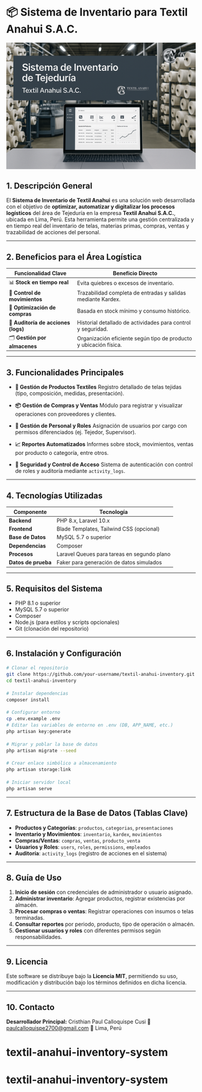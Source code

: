 
# 📦 Sistema de Inventario para Textil Anahui S.A.C.

![Texto alternativo](/public/assets/img/anahui.png)


## 1. Descripción General

El **Sistema de Inventario de Textil Anahui** es una solución web desarrollada con el objetivo de **optimizar, automatizar y digitalizar los procesos logísticos** del área de Tejeduría en la empresa **Textil Anahui S.A.C.**, ubicada en Lima, Perú. Esta herramienta permite una gestión centralizada y en tiempo real del inventario de telas, materias primas, compras, ventas y trazabilidad de acciones del personal.

---

## 2. Beneficios para el Área Logística

| Funcionalidad Clave                 | Beneficio Directo                                                 |
| ----------------------------------- | ----------------------------------------------------------------- |
| 📊 **Stock en tiempo real**         | Evita quiebres o excesos de inventario.                           |
| 🔄 **Control de movimientos**       | Trazabilidad completa de entradas y salidas mediante Kardex.      |
| 🛒 **Optimización de compras**      | Basada en stock mínimo y consumo histórico.                       |
| 🧾 **Auditoría de acciones (logs)** | Historial detallado de actividades para control y seguridad.      |
| 🗂️ **Gestión por almacenes**       | Organización eficiente según tipo de producto y ubicación física. |

---

## 3. Funcionalidades Principales

* **🧵 Gestión de Productos Textiles**
  Registro detallado de telas tejidas (tipo, composición, medidas, presentación).

* **📦 Gestión de Compras y Ventas**
  Módulo para registrar y visualizar operaciones con proveedores y clientes.

* **👥 Gestión de Personal y Roles**
  Asignación de usuarios por cargo con permisos diferenciados (ej. Tejedor, Supervisor).

* **📈 Reportes Automatizados**
  Informes sobre stock, movimientos, ventas por producto o categoría, entre otros.

* **🔐 Seguridad y Control de Acceso**
  Sistema de autenticación con control de roles y auditoría mediante `activity_logs`.

---

## 4. Tecnologías Utilizadas

| Componente          | Tecnología                                  |
| ------------------- | ------------------------------------------- |
| **Backend**         | PHP 8.x, Laravel 10.x                       |
| **Frontend**        | Blade Templates, Tailwind CSS (opcional)    |
| **Base de Datos**   | MySQL 5.7 o superior                        |
| **Dependencias**    | Composer                                    |
| **Procesos**        | Laravel Queues para tareas en segundo plano |
| **Datos de prueba** | Faker para generación de datos simulados    |

---

## 5. Requisitos del Sistema

* PHP 8.1 o superior
* MySQL 5.7 o superior
* Composer
* Node.js (para estilos y scripts opcionales)
* Git (clonación del repositorio)

---

## 6. Instalación y Configuración

```bash
# Clonar el repositorio
git clone https://github.com/your-username/textil-anahui-inventory.git
cd textil-anahui-inventory

# Instalar dependencias
composer install

# Configurar entorno
cp .env.example .env
# Editar las variables de entorno en .env (DB, APP_NAME, etc.)
php artisan key:generate

# Migrar y poblar la base de datos
php artisan migrate --seed

# Crear enlace simbólico a almacenamiento
php artisan storage:link

# Iniciar servidor local
php artisan serve
```

---

## 7. Estructura de la Base de Datos (Tablas Clave)

* **Productos y Categorías**: `productos`, `categorias`, `presentaciones`
* **Inventario y Movimientos**: `inventario`, `kardex`, `movimientos`
* **Compras/Ventas**: `compras`, `ventas`, `producto_venta`
* **Usuarios y Roles**: `users`, `roles`, `permissions`, `empleados`
* **Auditoría**: `activity_logs` (registro de acciones en el sistema)

---

## 8. Guía de Uso

1. **Inicio de sesión** con credenciales de administrador o usuario asignado.
2. **Administrar inventario**: Agregar productos, registrar existencias por almacén.
3. **Procesar compras o ventas**: Registrar operaciones con insumos o telas terminadas.
4. **Consultar reportes** por periodo, producto, tipo de operación o almacén.
5. **Gestionar usuarios y roles** con diferentes permisos según responsabilidades.

---

## 9. Licencia

Este software se distribuye bajo la **Licencia MIT**, permitiendo su uso, modificación y distribución bajo los términos definidos en dicha licencia.

---

## 10. Contacto

**Desarrollador Principal:**
Cristhian Paul Calloquispe Cusi
📧 [paulcalloquispe2700@gmail.com](mailto:paulcalloquispe2700@gmail.com)
📍 Lima, Perú
# textil-anahui-inventory-system
# textil-anahui-inventory-system
